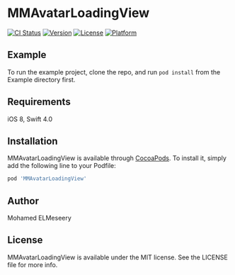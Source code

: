 # MMAvatarLoadingView

[![CI Status](https://img.shields.io/travis/m7med4ever@gmail.com/MMAvatarLoadingView.svg?style=flat)](https://travis-ci.org/m7med4ever@gmail.com/MMAvatarLoadingView)
[![Version](https://img.shields.io/cocoapods/v/MMAvatarLoadingView.svg?style=flat)](https://cocoapods.org/pods/MMAvatarLoadingView)
[![License](https://img.shields.io/cocoapods/l/MMAvatarLoadingView.svg?style=flat)](https://cocoapods.org/pods/MMAvatarLoadingView)
[![Platform](https://img.shields.io/cocoapods/p/MMAvatarLoadingView.svg?style=flat)](https://cocoapods.org/pods/MMAvatarLoadingView)

## Example

To run the example project, clone the repo, and run `pod install` from the Example directory first.

## Requirements
iOS 8, Swift 4.0
## Installation

MMAvatarLoadingView is available through [CocoaPods](https://cocoapods.org). To install
it, simply add the following line to your Podfile:

```ruby
pod 'MMAvatarLoadingView'
```

## Author

Mohamed ELMeseery

## License

MMAvatarLoadingView is available under the MIT license. See the LICENSE file for more info.
